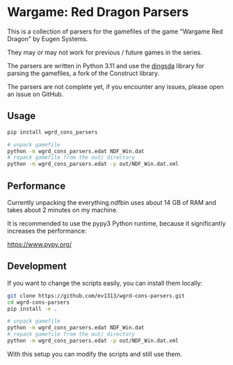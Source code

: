 # Wargame: Red Dragon Parsers

This is a collection of parsers for the gamefiles of the game "Wargame Red Dragon" by Eugen Systems.

They may or may not work for previous / future games in the series.

The parsers are written in Python 3.11 and use the [dingsda](https://github.com/ev1313/dingsda) library for parsing the
gamefiles, a fork of the Construct library.

The parsers are not complete yet, if you encounter any issues, please open an issue on GitHub.

## Usage

``` sh
pip install wgrd_cons_parsers

# unpack gamefile
python -m wgrd_cons_parsers.edat NDF_Win.dat
# repack gamefile from the out/ directory
python -m wgrd_cons_parsers.edat -p out/NDF_Win.dat.xml
```

## Performance

Currently unpacking the everything.ndfbin uses about 14 GB of RAM and takes about 2 minutes on my machine.

It is recommended to use the pypy3 Python runtime, because it significantly increases the performance:

https://www.pypy.org/

## Development

If you want to change the scripts easily, you can install them locally:

``` sh
git clone https://github.com/ev1313/wgrd-cons-parsers.git
cd wgrd-cons-parsers
pip install -e .

# unpack gamefile
python -m wgrd_cons_parsers.edat NDF_Win.dat
# repack gamefile from the out/ directory
python -m wgrd_cons_parsers.edat -p out/NDF_Win.dat.xml
```

With this setup you can modify the scripts and still use them.
